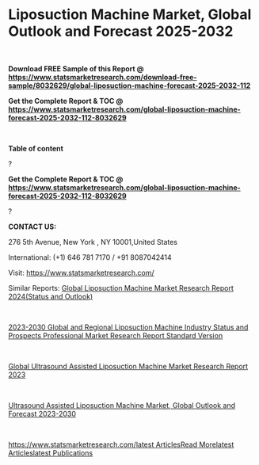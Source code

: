 <h1>Liposuction Machine Market, Global Outlook and Forecast 2025-2032</h1><br/><p><strong>Download FREE Sample of this Report @ <a href="https://www.statsmarketresearch.com/download-free-sample/8032629/global-liposuction-machine-forecast-2025-2032-112">https://www.statsmarketresearch.com/download-free-sample/8032629/global-liposuction-machine-forecast-2025-2032-112</a></strong></p>
 
 
 
 <div><b>Get the Complete Report & TOC @ <a href="https://www.statsmarketresearch.com/global-liposuction-machine-forecast-2025-2032-112-8032629">https://www.statsmarketresearch.com/global-liposuction-machine-forecast-2025-2032-112-8032629</a></b></div>
 
 
 
 <p><br />
 
 <b>Table of content</b></p>
 
 
 
 <p>? </p>
 
 
 
 <div><b>Get the Complete Report & TOC @ <a href="https://www.statsmarketresearch.com/global-liposuction-machine-forecast-2025-2032-112-8032629">https://www.statsmarketresearch.com/global-liposuction-machine-forecast-2025-2032-112-8032629</a></b></div>
 
 
 
 <p>? </p>
 
 
 
 <p><b>CONTACT US:</b><br />
 
 276 5th Avenue, New York , NY 10001,United States<br />
 
 International: (+1) 646 781 7170 / +91 8087042414<br />
 
 Visit: <a href="https://www.statsmarketresearch.com/">https://www.statsmarketresearch.com/</a><br />
 
 Similar Reports: <a href="https://www.statsmarketresearch.com/global-liposuction-machine-forecast-2025-2032-112-8032629">Global Liposuction Machine Market Research Report 2024(Status and Outlook)</a><br />
 
 <br />
 
 <a href="https://www.statsmarketresearch.com/global-liposuction-machine-forecast-2025-2032-112-8032629">2023-2030 Global and Regional Liposuction Machine Industry Status and Prospects Professional Market Research Report Standard Version</a><br />
 
 <br />
 
 <a href="https://www.statsmarketresearch.com/global-liposuction-machine-forecast-2025-2032-112-8032629">Global Ultrasound Assisted Liposuction Machine Market Research Report 2023</a><br />
 
 <br />
 
 <a href="https://www.statsmarketresearch.com/global-liposuction-machine-forecast-2025-2032-112-8032629">Ultrasound Assisted Liposuction Machine Market, Global Outlook and Forecast 2023-2030</a><br />
 
 <br />
 
 <a href="https://gyeongbokgung.com">https://www.statsmarketresearch.com/</a><a href="https://hallyeomaritime.com">latest Articles</a><a href="https://jingwansa.com">Read More</a><a href="https://nguoiviet.jp/">latest Articles</a><a href="https://www.intelmarketresearch.com/">latest Publications</a></p>